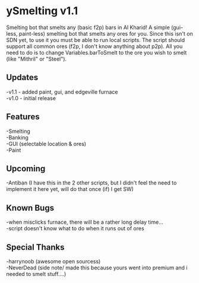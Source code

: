 ySmelting v1.1
=========

Smelting bot that smelts any (basic f2p) bars in Al Kharid! A simple (gui-less, paint-less) smelting bot that smelts any ores for you. Since this isn't on SDN yet, to use it you must be able to run local scripts. The script should support all common ores (f2p, I don't know anything about p2p). All you need to do is to change Variables.barToSmelt to the ore you wish to smelt (like "Mithril" or "Steel").


Updates
-------
-v1.1 - added paint, gui, and edgeville furnace  
-v1.0 - initial release  


Features
-------
-Smelting  
-Banking  
-GUI (selectable location & ores)  
-Paint  


Upcoming
-------
-Antiban (I have this in the 2 other scripts, but I didn't feel the need to implement it here yet, will do that once (if) I get SW)  


Known Bugs
-------
-when misclicks furnace, there will be a rather long delay time...  
-script doesn't know what to do when it runs out of ores  


Special Thanks
-------
-harrynoob (awesome open sourcess)  
-NeverDead (side note/ made this because yours went into premium and i needed to smelt stuff....)  
